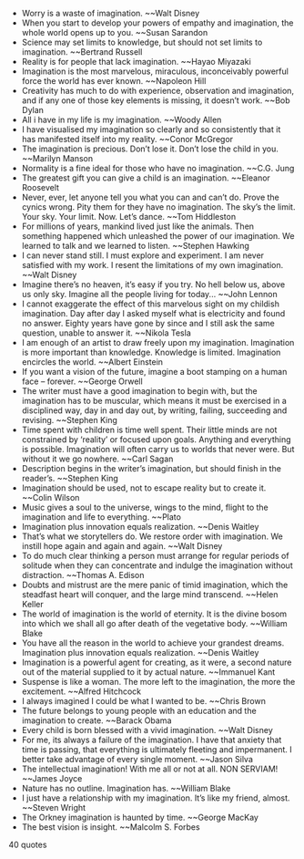  - Worry is a waste of imagination. ~~Walt Disney
 - When you start to develop your powers of empathy and imagination, the whole world opens up to you. ~~Susan Sarandon
 - Science may set limits to knowledge, but should not set limits to imagination. ~~Bertrand Russell
 - Reality is for people that lack imagination. ~~Hayao Miyazaki
 - Imagination is the most marvelous, miraculous, inconceivably powerful force the world has ever known. ~~Napoleon Hill
 - Creativity has much to do with experience, observation and imagination, and if any one of those key elements is missing, it doesn’t work. ~~Bob Dylan
 - All i have in my life is my imagination. ~~Woody Allen
 - I have visualised my imagination so clearly and so consistently that it has manifested itself into my reality. ~~Conor McGregor
 - The imagination is precious. Don’t lose it. Don’t lose the child in you. ~~Marilyn Manson
 - Normality is a fine ideal for those who have no imagination. ~~C.G. Jung
 - The greatest gift you can give a child is an imagination. ~~Eleanor Roosevelt
 - Never, ever, let anyone tell you what you can and can’t do. Prove the cynics wrong. Pity them for they have no imagination. The sky’s the limit. Your sky. Your limit. Now. Let’s dance. ~~Tom Hiddleston
 - For millions of years, mankind lived just like the animals. Then something happened which unleashed the power of our imagination. We learned to talk and we learned to listen. ~~Stephen Hawking
 - I can never stand still. I must explore and experiment. I am never satisfied with my work. I resent the limitations of my own imagination. ~~Walt Disney
 - Imagine there’s no heaven, it’s easy if you try. No hell below us, above us only sky. Imagine all the people living for today... ~~John Lennon
 - I cannot exaggerate the effect of this marvelous sight on my childish imagination. Day after day I asked myself what is electricity and found no answer. Eighty years have gone by since and I still ask the same question, unable to answer it. ~~Nikola Tesla
 - I am enough of an artist to draw freely upon my imagination. Imagination is more important than knowledge. Knowledge is limited. Imagination encircles the world. ~~Albert Einstein
 - If you want a vision of the future, imagine a boot stamping on a human face – forever. ~~George Orwell
 - The writer must have a good imagination to begin with, but the imagination has to be muscular, which means it must be exercised in a disciplined way, day in and day out, by writing, failing, succeeding and revising. ~~Stephen King
 - Time spent with children is time well spent. Their little minds are not constrained by ‘reality’ or focused upon goals. Anything and everything is possible. Imagination will often carry us to worlds that never were. But without it we go nowhere. ~~Carl Sagan
 - Description begins in the writer’s imagination, but should finish in the reader’s. ~~Stephen King
 - Imagination should be used, not to escape reality but to create it. ~~Colin Wilson
 - Music gives a soul to the universe, wings to the mind, flight to the imagination and life to everything. ~~Plato
 - Imagination plus innovation equals realization. ~~Denis Waitley
 - That’s what we storytellers do. We restore order with imagination. We instill hope again and again and again. ~~Walt Disney
 - To do much clear thinking a person must arrange for regular periods of solitude when they can concentrate and indulge the imagination without distraction. ~~Thomas A. Edison
 - Doubts and mistrust are the mere panic of timid imagination, which the steadfast heart will conquer, and the large mind transcend. ~~Helen Keller
 - The world of imagination is the world of eternity. It is the divine bosom into which we shall all go after death of the vegetative body. ~~William Blake
 - You have all the reason in the world to achieve your grandest dreams. Imagination plus innovation equals realization. ~~Denis Waitley
 - Imagination is a powerful agent for creating, as it were, a second nature out of the material supplied to it by actual nature. ~~Immanuel Kant
 - Suspense is like a woman. The more left to the imagination, the more the excitement. ~~Alfred Hitchcock
 - I always imagined I could be what I wanted to be. ~~Chris Brown
 - The future belongs to young people with an education and the imagination to create. ~~Barack Obama
 - Every child is born blessed with a vivid imagination. ~~Walt Disney
 - For me, its always a failure of the imagination. I have that anxiety that time is passing, that everything is ultimately fleeting and impermanent. I better take advantage of every single moment. ~~Jason Silva
 - The intellectual imagination! With me all or not at all. NON SERVIAM! ~~James Joyce
 - Nature has no outline. Imagination has. ~~William Blake
 - I just have a relationship with my imagination. It’s like my friend, almost. ~~Steven Wright
 - The Orkney imagination is haunted by time. ~~George MacKay
 - The best vision is insight. ~~Malcolm S. Forbes

40 quotes